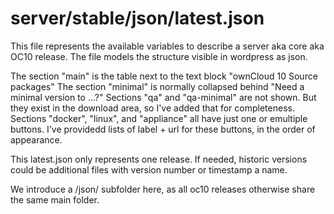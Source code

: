 server/stable/json/latest.json
==============================

This file represents the available variables to describe a server aka core aka OC10 release.
The file models the structure visible in wordpress as json.

The section "main" is the table next to the text block "ownCloud 10 Source packages"
The section "minimal" is normally collapsed behind "Need a minimal version to ...?"
Sections "qa" and "qa-minimal" are not shown. But they exist in the download area, so I've added that for completeness.
Sections "docker", "linux", and "appliance" all have just one or emultiple buttons. I've providedd lists 
of label + url for these buttons, in the order of appearance.

This latest.json only represents one release.
If needed, historic versions could be additional files with version number or timestamp a name.

We introduce a /json/ subfolder here, as all oc10 releases otherwise share the same main folder.


